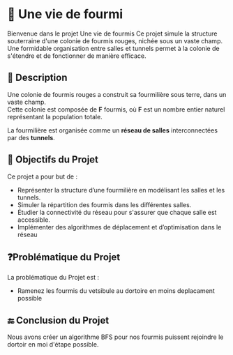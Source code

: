 # 🐜 Une vie de fourmi

Bienvenue dans le projet Une vie de fourmis
Ce projet simule la structure souterraine d'une colonie de fourmis rouges, nichée sous un vaste champ.  
Une formidable organisation entre salles et tunnels permet à la colonie de s'étendre et de fonctionner de manière efficace.

## 📜 Description

Une colonie de fourmis rouges a construit sa fourmilière sous terre, dans un vaste champ.  
Cette colonie est composée de **F** fourmis, où **F** est un nombre entier naturel représentant la population totale.

La fourmilière est organisée comme un **réseau de salles** interconnectées par des **tunnels**.


## 🧠 Objectifs du Projet

Ce projet a pour but de :

- Représenter la structure d’une fourmilière en modélisant les salles et les tunnels.
- Simuler la répartition des fourmis dans les différentes salles.
- Étudier la connectivité du réseau pour s'assurer que chaque salle est accessible.
- Implémenter des algorithmes de déplacement et d’optimisation dans le réseau

## ❓Problématique du Projet 

La problématique du Projet est :
- Ramenez les fourmis du vetsibule au dortoire en moins deplacament possible

## 🔚 Conclusion du Projet 

Nous avons créer un algorithme BFS pour nos fourmis puissent rejoindre le dortoir en moi d'étape possible.
